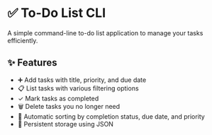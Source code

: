 # ✅ To-Do List CLI

A simple command-line to-do list application to manage your tasks efficiently.

## ✨ Features

- ➕ Add tasks with title, priority, and due date
- 📋 List tasks with various filtering options
- ✓ Mark tasks as completed
- 🗑️ Delete tasks you no longer need
- 🔄 Automatic sorting by completion status, due date, and priority
- 💾 Persistent storage using JSON
